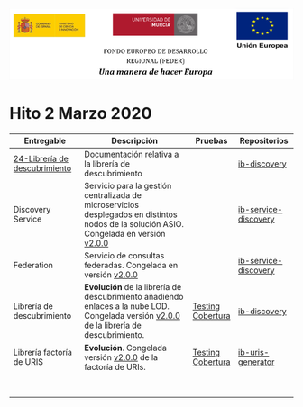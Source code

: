 ![](./images/logos_feder.png)

# Hito 2 Marzo 2020

| Entregable                                                   | Descripción                                                  | Pruebas                                                      | Repositorios                                                 |
| ------------------------------------------------------------ | ------------------------------------------------------------ | ------------------------------------------------------------ | ------------------------------------------------------------ |
| [24-Librería de descubrimiento](./24-Librer%C3%ADa_de_descubrimiento/ASIO_Libreria_de_descubrimiento.md) | Documentación relativa a la librería de descubrimiento       |                                                              | [ib-discovery](https://github.com/HerculesCRUE/ib-discovery) |
| Discovery Service                                            | Servicio para la gestión centralizada de microservicios desplegados en distintos nodos de la solución ASIO. Congelada en versión [v2.0.0](https://github.com/HerculesCRUE/ib-service-discovery/releases/tag/2.0.0) |                                                              | [ib-service-discovery](https://github.com/HerculesCRUE/ib-service-discovery) |
| Federation                                                   | Servicio de consultas federadas. Congelada en versión [v2.0.0](https://github.com/HerculesCRUE/ib-service-discovery/releases/tag/2.0.0) |                                                              | [ib-service-discovery](https://github.com/HerculesCRUE/ib-service-discovery) |
| Librería de descubrimiento                                   | **Evolución** de la librería de descubrimiento añadiendo enlaces a la nube LOD. Congelada versión [v2.0.0](https://github.com/HerculesCRUE/ib-discovery/releases/tag/2.0.0) de la librería de descubrimiento. | [Testing](http://herc-iz-front-desa.atica.um.es:8070/discovery/surefire/surefire-report.html)<br/>[Cobertura](http://herc-iz-front-desa.atica.um.es:8070/discovery/jacoco/) | [ib-discovery](https://github.com/HerculesCRUE/ib-discovery) |
| Librería factoría de URIS                                    | **Evolución**. Congelada versión [v2.0.0](https://github.com/HerculesCRUE/ib-uris-generator/releases/tag/2.0.0) de la factoría de URIs. | [Testing](http://herc-iz-front-desa.atica.um.es:8070/ib-uris-generator/surefire/surefire-report.html)<br/>[Cobertura](http://herc-iz-front-desa.atica.um.es:8070/ib-uris-generator/jacoco/) | [ib-uris-generator](https://github.com/HerculesCRUE/ib-uris-generator) |
|                                                              |                                                              |                                                              |                                                              |
|                                                              |                                                              |                                                              |                                                              |
|                                                              |                                                              |                                                              |                                                              |
|                                                              |                                                              |                                                              |                                                              |
|                                                              |                                                              |                                                              |                                                              |
|                                                              |                                                              |                                                              |                                                              |
|                                                              |                                                              |                                                              |                                                              |
|                                                              |                                                              |                                                              |                                                              |


